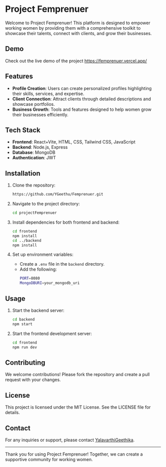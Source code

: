 # Project Femprenuer

Welcome to Project Femprenuer! This platform is designed to empower working women by providing them with a comprehensive toolkit to showcase their talents, connect with clients, and grow their businesses.

## Demo

Check out the live demo of the project https://femprenuer.vercel.app/

## Features

- **Profile Creation**: Users can create personalized profiles highlighting their skills, services, and expertise.
- **Client Connection**: Attract clients through detailed descriptions and showcase portfolios.
- **Business Growth**: Tools and features designed to help women grow their businesses efficiently.

## Tech Stack

- **Frontend**: React+Vite, HTML, CSS, Tailwind CSS, JavaScript
- **Backend**: Node.js, Express
- **Database**: MongoDB
- **Authentication**: JWT

## Installation

1. Clone the repository:

   ```sh
   https://github.com/YGeethu/Femprenuer.git
   ```

2. Navigate to the project directory:
   ```sh
   cd projectFemprenuer
   ```
3. Install dependencies for both frontend and backend:
   ```sh
   cd frontend
   npm install
   cd ../backend
   npm install
   ```
4. Set up environment variables:
   - Create a `.env` file in the `backend` directory.
   - Add the following:
     ```sh
     PORT=8080
     MongoDBURI=your_mongodb_uri
     ```

## Usage

1. Start the backend server:
   ```sh
   cd backend
   npm start
   ```
2. Start the frontend development server:
   ```sh
   cd frontend
   npm run dev
   ```

## Contributing

We welcome contributions! Please fork the repository and create a pull request with your changes.

## License

This project is licensed under the MIT License. See the LICENSE file for details.

## Contact

For any inquiries or support, please contact [YalavarthiGeethika]().

---

Thank you for using Project Femprenuer! Together, we can create a supportive community for working women.
